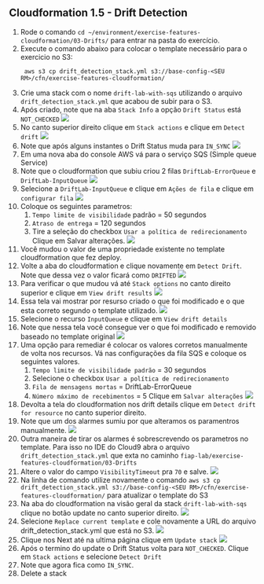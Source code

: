 ## Cloudformation 1.5 - Drift Detection

1. Rode o comando `cd ~/environment/exercise-features-cloudformation/03-Drifts/` para entrar na pasta do exercício.
2. Execute o comando abaixo para colocar o template necessário para o exercicio no S3:
   ``` shell
    aws s3 cp drift_detection_stack.yml s3://base-config-<SEU RM>/cfn/exercise-features-cloudformation/ 
   ```
3. Crie uma stack com o nome `drift-lab-with-sqs` utilizando o arquivo `drift_detection_stack.yml` que acabou de subir para o S3.
4. Após criado, note que na aba `Stack Info` a opção `Drift Status` está `NOT_CHECKED`
   ![](img/drift-NOT_CHECKED.png)
5. No canto superior direito clique em `Stack actions` e clique em `Detect drift`
   ![](img/click-detect-drift.png)
6. Note que após alguns instantes o Drift Status muda para `IN_SYNC`
   ![](img/drfit-in-sync.png)
7. Em uma nova aba do console AWS vá para o serviço SQS (Simple queue Service)
8. Note que o cloudformation que subiu criou 2 filas `DriftLab-ErrorQueue` e `DriftLab-InputQueue`
   ![](img/sqs-first-view.png)
9. Selecione a `DriftLab-InputQueue` e clique em `Ações de fila` e clique em `configurar fila` 
    ![](img/DriftLab-InputQueue-action-1.png)
10. Coloque os seguintes parametros:
    1.  `Tempo limite de visibilidade` padrão = 50 segundos
    2.  `Atraso de entrega` = 120 segundos
    3.  Tire a seleção do checkbox `Usar a política de redirecionamento`
   Clique em Salvar alterações.
   ![](img/DriftLab-InputQueue-options-1.png)
11. Você mudou o valor de uma propriedade existente no template cloudformation que fez deploy.
12. Volte a aba do cloudformation e clique novamente em `Detect Drift`. Note que dessa vez o valor ficará como `DRIFTED`
    ![](img/drifted1.png)
13. Para verificar o que mudou vá até `Stack options` no canto direito superior e clique em `View drift results`
    ![](img/view-drift-results-1.png)
14. Essa tela vai mostrar por resurso criado o que foi modificado e o que esta correto segundo o template utilizado.
    ![](drfit-status-1.png)
15. Selecione o recurso `InputQueue` e clique em `View drift details`
16. Note que nessa tela você consegue ver o que foi modificado e removido baseado no template original
    ![](img/drfit-details-input-queue.png)
17. Uma opção para remediar é colocar os valores corretos manualmente de volta nos recursos. Vá nas configurações da fila SQS e coloque os seguintes valores.
    1.  `Tempo limite de visibilidade padrão` = 30 segundos
    2.  Selecione o checkbox `Usar a política de redirecionamento`
    3.  `Fila de mensagens mortas` = DriftLab-ErrorQueue
    4.  `Número máximo de recebimentos` = 5
   Clique em `Salvar alterações`
![](img/DriftLab-InputQueue-options-2.png)
18. Devolta a tela do cloudformation nos drift details clique em `Detect drift for resource` no canto superior direito.
19. Note que um dos alarmes sumiu por que alteramos os paramentros manualmente.
    ![](img/drfit-details-input-queue-2.png)
20. Outra maneira de tirar os alarmes é sobrescrevendo os parametros no template. Para isso no IDE do Cloud9 abra o arquivo `drift_detection_stack.yml` que exta no caminho `fiap-lab/exercise-features-cloudformation/03-Drifts`
21. Altere o valor do campo `VisibilityTimeout` pra `70` e salve.
    ![](img/changing-teamplate.png)
22. Na linha de comando utilize novamente o comando `aws s3 cp drift_detection_stack.yml s3://base-config-<SEU RM>/cfn/exercise-features-cloudformation/` para atualizar o template do S3
23. Na aba do cloudformation na visão geral da stack `drift-lab-with-sqs` clique no botão update no canto superior direito.
    ![](img/click-update.png)
24. Selecione `Replace current template` e cole novamente a URL do arquivo drift_detection_stack.yml que está no S3.
    ![](img/update-stack-url.png)
25. Clique nos Next até na ultima página clique em `Update stack`
    ![](img/click-update-stack-final.png)
26. Após o termino do update o Drift Status volta para `NOT_CHECKED`. Clique em `Stack actions` e selecione `Detect Drift`
27. Note que agora fica como `IN_SYNC`. 
28. Delete a stack